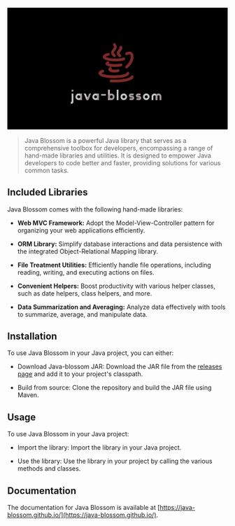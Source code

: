 ![Java Blossom](public/java-blossom.png)

> Java Blossom is a powerful Java library that serves as a comprehensive toolbox for developers, encompassing a range of hand-made libraries and utilities. It is designed to empower Java developers to code better and faster, providing solutions for various common tasks.

## Included Libraries

Java Blossom comes with the following hand-made libraries:

- **Web MVC Framework:** Adopt the Model-View-Controller pattern for organizing your web applications efficiently.

- **ORM Library:** Simplify database interactions and data persistence with the integrated Object-Relational Mapping library.

- **File Treatment Utilities:** Efficiently handle file operations, including reading, writing, and executing actions on files.

- **Convenient Helpers:** Boost productivity with various helper classes, such as date helpers, class helpers, and more.

- **Data Summarization and Averaging:** Analyze data effectively with tools to summarize, average, and manipulate data.

## Installation

To use Java Blossom in your Java project, you can either:

- Download Java-blossom JAR: Download the JAR file from the [releases page]() and add it to your project's classpath.

- Build from source: Clone the repository and build the JAR file using Maven.

## Usage

To use Java Blossom in your Java project:

- Import the library: Import the library in your Java project.

- Use the library: Use the library in your project by calling the various methods and classes.

## Documentation

The documentation for Java Blossom is available at [https://java-blossom.github.io/](https://java-blossom.github.io/).
